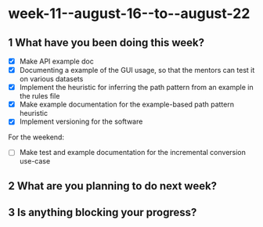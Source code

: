 # week-11--august-16--to--august-22

## 1 What have you been doing this week?

- [x] Make API example doc
- [x] Documenting a example of the GUI usage, so that the mentors can test it on various datasets
- [x] Implement the heuristic for inferring the path pattern from an example in the rules file
- [x] Make example documentation for the example-based path pattern heuristic
- [x] Implement versioning for the software

For the weekend:

- [ ] Make test and example documentation for the incremental conversion use-case

## 2 What are you planning to do next week?

## 3 Is anything blocking your progress?
